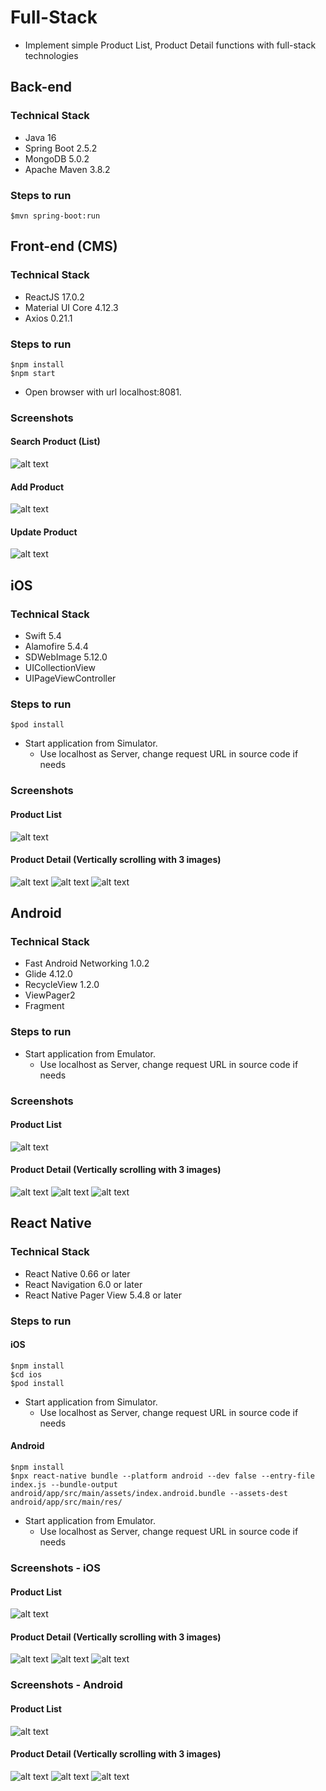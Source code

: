 # Full-Stack
- Implement simple Product List, Product Detail functions with full-stack technologies

## Back-end

### Technical Stack
- Java 16
- Spring Boot 2.5.2
- MongoDB 5.0.2
- Apache Maven 3.8.2

### Steps to run
```
$mvn spring-boot:run
```

## Front-end (CMS)

### Technical Stack
- ReactJS 17.0.2
- Material UI Core 4.12.3
- Axios 0.21.1

### Steps to run
```
$npm install
$npm start
```
- Open browser with url localhost:8081.

### Screenshots
#### Search Product (List)
![alt text](https://github.com/tuanpq/static/blob/master/full-stack/images/fs_fe_product_list.png "Search Product (List)")

#### Add Product
![alt text](https://github.com/tuanpq/static/blob/master/full-stack/images/fs_fe_add_product.png "Add Product")

#### Update Product
![alt text](https://github.com/tuanpq/static/blob/master/full-stack/images/fs_fe_update_product.png "Update Product")

## iOS

### Technical Stack
- Swift 5.4
- Alamofire 5.4.4
- SDWebImage 5.12.0
- UICollectionView
- UIPageViewController

### Steps to run
```
$pod install
```
- Start application from Simulator.
  - Use localhost as Server, change request URL in source code if needs

### Screenshots

#### Product List
![alt text](https://github.com/tuanpq/static/blob/master/full-stack/images/fs_ios_product_list.png "Product List")

#### Product Detail (Vertically scrolling with 3 images)
![alt text](https://github.com/tuanpq/static/blob/master/full-stack/images/fs_ios_product_detail_1.png "Product Detail 1") ![alt text](https://github.com/tuanpq/static/blob/master/full-stack/images/fs_ios_product_detail_2.png "Product Detail 2") ![alt text](https://github.com/tuanpq/static/blob/master/full-stack/images/fs_ios_product_detail_3.png "Product Detail 3")

## Android

### Technical Stack
- Fast Android Networking 1.0.2
- Glide 4.12.0
- RecycleView 1.2.0
- ViewPager2
- Fragment

### Steps to run
- Start application from Emulator.
  - Use localhost as Server, change request URL in source code if needs

### Screenshots

#### Product List
![alt text](https://github.com/tuanpq/static/blob/master/full-stack/images/fs_android_product_list.png "Product List")

#### Product Detail (Vertically scrolling with 3 images)
![alt text](https://github.com/tuanpq/static/blob/master/full-stack/images/fs_android_product_detail_1.png "Product Detail 1") ![alt text](https://github.com/tuanpq/static/blob/master/full-stack/images/fs_android_product_detail_2.png "Product Detail 2") ![alt text](https://github.com/tuanpq/static/blob/master/full-stack/images/fs_android_product_detail_3.png "Product Detail 3")

## React Native

### Technical Stack
- React Native 0.66 or later
- React Navigation 6.0 or later
- React Native Pager View 5.4.8 or later

### Steps to run

#### iOS
```
$npm install
$cd ios
$pod install
```
- Start application from Simulator.
  - Use localhost as Server, change request URL in source code if needs

#### Android
```
$npm install
$npx react-native bundle --platform android --dev false --entry-file index.js --bundle-output android/app/src/main/assets/index.android.bundle --assets-dest android/app/src/main/res/
```
- Start application from Emulator.
  - Use localhost as Server, change request URL in source code if needs

### Screenshots - iOS

#### Product List
![alt text](https://github.com/tuanpq/static/blob/master/full-stack/images/fs_rn_ios_product_list.png "Product List")

#### Product Detail (Vertically scrolling with 3 images)
![alt text](https://github.com/tuanpq/static/blob/master/full-stack/images/fs_rn_ios_product_detail_1.png "Product Detail 1") ![alt text](https://github.com/tuanpq/static/blob/master/full-stack/images/fs_rn_ios_product_detail_2.png "Product Detail 2") ![alt text](https://github.com/tuanpq/static/blob/master/full-stack/images/fs_rn_ios_product_detail_3.png "Product Detail 3")

### Screenshots - Android

#### Product List
![alt text](https://github.com/tuanpq/static/blob/master/full-stack/images/fs_rn_android_product_list.png "Product List")

#### Product Detail (Vertically scrolling with 3 images)
![alt text](https://github.com/tuanpq/static/blob/master/full-stack/images/fs_rn_android_product_detail_1.png "Product Detail 1") ![alt text](https://github.com/tuanpq/static/blob/master/full-stack/images/fs_rn_android_product_detail_2.png "Product Detail 2") ![alt text](https://github.com/tuanpq/static/blob/master/full-stack/images/fs_rn_android_product_detail_3.png "Product Detail 3")